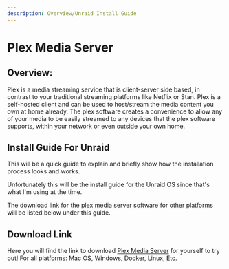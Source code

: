 ```yaml
---
description: Overview/Unraid Install Guide
---
```


# Plex Media Server

## Overview:

Plex is a media streaming service that is client-server side based, in contrast to your traditional streaming platforms like Netflix or Stan. Plex is a self-hosted client and can be used to host/stream the media content you own at home already. The plex software creates a convenience to allow any of your media to be easily streamed to any devices that the plex software supports, within your network or even outside your own home.

## Install Guide For Unraid

This will be a quick guide to explain and briefly show how the installation process looks and works.

Unfortunately this will be the install guide for the Unraid OS since that's what I'm using at the time.

The download link for the plex media server software for other platforms will be listed below under this guide.

## Download Link

Here you will find the link to download [Plex Media Server](https://www.plex.tv/media-server-downloads/) for yourself to try out! For all platforms: Mac OS, Windows, Docker, Linux, Etc.
